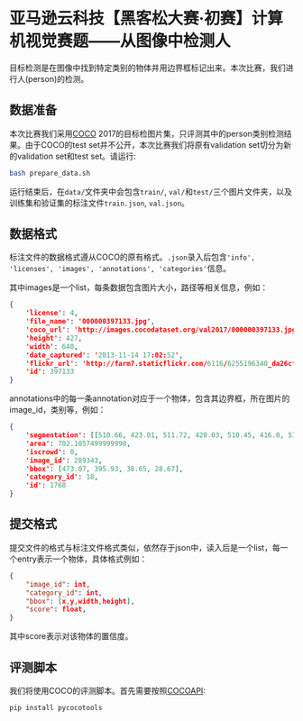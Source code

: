 # 亚马逊云科技【黑客松大赛·初赛】计算机视觉赛题——从图像中检测人

目标检测是在图像中找到特定类别的物体并用边界框标记出来。本次比赛，我们进行人(person)的检测。

## 数据准备

本次比赛我们采用[COCO](https://cocodataset.org/) 2017的目标检图片集，只评测其中的person类别检测结果。由于COCO的test set并不公开，本次比赛我们将原有validation set切分为新的validation set和test set。请运行:

```bash
bash prepare_data.sh
```

运行结束后，在`data/`文件夹中会包含`train/`, `val/`和`test/`三个图片文件夹，以及训练集和验证集的标注文件`train.json`, `val.json`。

## 数据格式
标注文件的数据格式遵从COCO的原有格式。`.json`录入后包含`'info', 'licenses', 'images', 'annotations', 'categories'`信息。

其中images是一个list，每条数据包含图片大小，路径等相关信息，例如：

```json
{
    'license': 4,
    'file_name': '000000397133.jpg',
    'coco_url': 'http://images.cocodataset.org/val2017/000000397133.jpg',
    'height': 427,
    'width': 640,
    'date_captured': '2013-11-14 17:02:52',
    'flickr_url': 'http://farm7.staticflickr.com/6116/6255196340_da26cf2c9e_z.jpg',
    'id': 397133
}
```

annotations中的每一条annotation对应于一个物体，包含其边界框，所在图片的image_id，类别等，例如：

```json
{
    'segmentation': [[510.66, 423.01, 511.72, 420.03, 510.45, 416.0, 510.34, 413.02, 510.77, 410.26, 510.77, 407.5, 510.34, 405.16, 511.51, 402.83, 511.41, 400.49, 510.24, 398.16, 509.39, 397.31, 504.61, 399.22, 502.17, 399.64, 500.89, 401.66, 500.47, 402.08, 499.09, 401.87, 495.79, 401.98, 490.59, 401.77, 488.79, 401.77, 485.39, 398.58, 483.9, 397.31, 481.56, 396.35, 478.48, 395.93, 476.68, 396.03, 475.4, 396.77, 473.92, 398.79, 473.28, 399.96, 473.49, 401.87, 474.56, 403.47, 473.07, 405.59, 473.39, 407.71, 476.68, 409.41, 479.23, 409.73, 481.56, 410.69, 480.4, 411.85, 481.35, 414.93, 479.86, 418.65, 477.32, 420.03, 476.04, 422.58, 479.02, 422.58, 480.29, 423.01, 483.79, 419.93, 486.66, 416.21, 490.06, 415.57, 492.18, 416.85, 491.65, 420.24, 492.82, 422.9, 493.56, 424.39, 496.43, 424.6, 498.02, 423.01, 498.13, 421.31, 497.07, 420.03, 497.07, 415.15, 496.33, 414.51, 501.1, 411.96, 502.06, 411.32, 503.02, 415.04, 503.33, 418.12, 501.1, 420.24, 498.98, 421.63, 500.47, 424.39, 505.03, 423.32, 506.2, 421.31, 507.69, 419.5, 506.31, 423.32, 510.03, 423.01, 510.45, 423.01]],
    'area': 702.1057499999998,
    'iscrowd': 0,
    'image_id': 289343,
    'bbox': [473.07, 395.93, 38.65, 28.67],
    'category_id': 18,
    'id': 1768
}
```

## 提交格式

提交文件的格式与标注文件格式类似，依然存于json中，读入后是一个list，每一个entry表示一个物体，具体格式例如：

```json
{
    "image_id": int,
    "category_id": int,
    "bbox": [x,y,width,height],
    "score": float,
}
```
其中score表示对该物体的置信度。

## 评测脚本

我们将使用COCO的评测脚本。首先需要按照[COCOAPI](https://github.com/cocodataset/cocoapi.git):

```bash
pip install pycocotools
```
